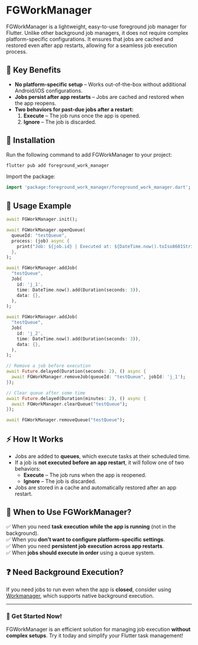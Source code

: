 # FGWorkManager

FGWorkManager is a lightweight, easy-to-use foreground job manager for Flutter. Unlike other background job managers, it does not require complex platform-specific configurations. It ensures that jobs are cached and restored even after app restarts, allowing for a seamless job execution process.

## 🚀 Key Benefits
- **No platform-specific setup** – Works out-of-the-box without additional Android/iOS configurations.
- **Jobs persist after app restarts** – Jobs are cached and restored when the app reopens.
- **Two behaviors for past-due jobs after a restart:**
  1. **Execute** – The job runs once the app is opened.
  2. **Ignore** – The job is discarded.

## 📌 Installation
Run the following command to add FGWorkManager to your project:
```sh
flutter pub add foreground_work_manager
```

Import the package:
```dart
import 'package:foreground_work_manager/foreground_work_manager.dart';
```

## 📖 Usage Example

```dart
await FGWorkManager.init();

await FGWorkManager.openQueue(
  queueId: "testQueue",
  process: (job) async {
    print("Job: ${job.id} | Executed at: ${DateTime.now().toIso8601String()} | Scheduled at: ${job.time.toIso8601String()}");
  },
);

await FGWorkManager.addJob(
  "testQueue",
  Job(
    id: 'j_1',
    time: DateTime.now().add(Duration(seconds: 3)),
    data: {},
  ),
);

await FGWorkManager.addJob(
  "testQueue",
  Job(
    id: 'j_2',
    time: DateTime.now().add(Duration(seconds: 3)),
    data: {},
  ),
);

// Remove a job before execution
await Future.delayed(Duration(seconds: 2), () async {
  await FGWorkManager.removeJob(queueId: "testQueue", jobId: 'j_1');
});

// Clear queue after some time
await Future.delayed(Duration(minutes: 2), () async {
  await FGWorkManager.clearQueue("testQueue");
});

await FGWorkManager.removeQueue("testQueue");
```

## ⚡ How It Works
- Jobs are added to **queues**, which execute tasks at their scheduled time.
- If a job is **not executed before an app restart**, it will follow one of two behaviors:
  - **Execute** – The job runs when the app is reopened.
  - **Ignore** – The job is discarded.
- Jobs are stored in a cache and automatically restored after an app restart.

## 📌 When to Use FGWorkManager?
✅ When you need **task execution while the app is running** (not in the background).  
✅ When you **don’t want to configure platform-specific settings**.  
✅ When you need **persistent job execution across app restarts**.  
✅ When **jobs should execute in order** using a queue system.

## ❓ Need Background Execution?
If you need jobs to run even when the app is **closed**, consider using [Workmanager](https://pub.dev/packages/workmanager), which supports native background execution.

---

### 🎯 Get Started Now!
FGWorkManager is an efficient solution for managing job execution **without complex setups**. Try it today and simplify your Flutter task management!

